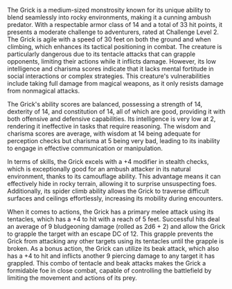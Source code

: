The Grick is a medium-sized monstrosity known for its unique ability to blend seamlessly into rocky environments, making it a cunning ambush predator. With a respectable armor class of 14 and a total of 33 hit points, it presents a moderate challenge to adventurers, rated at Challenge Level 2. The Grick is agile with a speed of 30 feet on both the ground and when climbing, which enhances its tactical positioning in combat. The creature is particularly dangerous due to its tentacle attacks that can grapple opponents, limiting their actions while it inflicts damage. However, its low intelligence and charisma scores indicate that it lacks mental fortitude in social interactions or complex strategies. This creature's vulnerabilities include taking full damage from magical weapons, as it only resists damage from nonmagical attacks.

The Grick's ability scores are balanced, possessing a strength of 14, dexterity of 14, and constitution of 14, all of which are good, providing it with both offensive and defensive capabilities. Its intelligence is very low at 2, rendering it ineffective in tasks that require reasoning. The wisdom and charisma scores are average, with wisdom at 14 being adequate for perception checks but charisma at 5 being very bad, leading to its inability to engage in effective communication or manipulation.

In terms of skills, the Grick excels with a +4 modifier in stealth checks, which is exceptionally good for an ambush attacker in its natural environment, thanks to its camouflage ability. This advantage means it can effectively hide in rocky terrain, allowing it to surprise unsuspecting foes. Additionally, its spider climb ability allows the Grick to traverse difficult surfaces and ceilings effortlessly, increasing its mobility during encounters.

When it comes to actions, the Grick has a primary melee attack using its tentacles, which has a +4 to hit with a reach of 5 feet. Successful hits deal an average of 9 bludgeoning damage (rolled as 2d6 + 2) and allow the Grick to grapple the target with an escape DC of 12. This grapple prevents the Grick from attacking any other targets using its tentacles until the grapple is broken. As a bonus action, the Grick can utilize its beak attack, which also has a +4 to hit and inflicts another 9 piercing damage to any target it has grappled. This combo of tentacle and beak attacks makes the Grick a formidable foe in close combat, capable of controlling the battlefield by limiting the movement and actions of its prey.